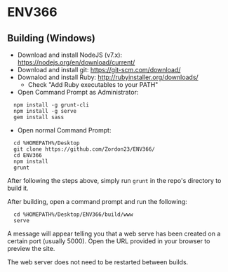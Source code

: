 # ENV366

## Building (Windows)
- Download and install NodeJS (v7.x): https://nodejs.org/en/download/current/
- Download and install git: https://git-scm.com/download/
- Downalod and install Ruby: http://rubyinstaller.org/downloads/
  - Check "Add Ruby executables to your PATH"
- Open Command Prompt as Administrator:
```
  npm install -g grunt-cli
  npm install -g serve
  gem install sass
```
- Open normal Command Prompt:
```
  cd %HOMEPATH%/Desktop
  git clone https://github.com/Zordon23/ENV366/
  cd ENV366
  npm install
  grunt
```
After following the steps above, simply run `grunt` in the repo's directory to build it.

After building, open a command prompt and run the following:
```
  cd %HOMEPATH%/Desktop/ENV366/build/www
  serve
```
A message will appear telling you that a web serve has been created on a certain port (usually 5000). Open the URL provided in your browser to preview the site.

The web server does not need to be restarted between builds.
